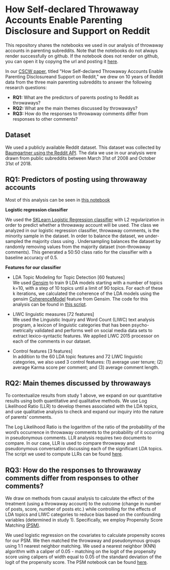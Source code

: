 #  How Self-declared Throwaway Accounts Enable Parenting Disclosure and Support on Reddit
This repository shares the notebooks we used in our analysis of throwaway accounts in parenting subreddits. Note that the notebooks
do not always render successfully on github. If the notebook does not render on github, you can open it by copying the url and posting 
it [here](https://nbviewer.jupyter.org/).

In our [CSCW paper](http://www-personal.umich.edu/~tawfiqam/CSCW_2019_Reddit_Ammari.pdf), titled "How Self-declared Throwaway Accounts Enable Parenting Disclosureand Support on Reddit,"
we drew on 10 years of Reddit data from the three main parenting subreddits to answer the following research questions:
- **RQ1:** What are the predictors of parents posting to Reddit as throwaways?
- **RQ2:** What are the main themes discussed by throwaways?
- **RQ3:** How do the responses to throwaway comments differ from responses to other comments?

## Dataset
We used a publicly available Reddit dataset. This dataset was collected by [Baumgartner using the Reddit API](https://files.pushshift.io/reddit/comments/). The data we use in our analysis were drawn from public subreddits between March 31st of 2008 and October 31st of 2018. 

## RQ1: Predictors of posting using throwaway accounts
Most of this analysis can be seen in [this notebook](https://github.com/tawfiqam/Parenting_Throwaway_CSCW_2019/blob/master/TF_IDF_LLR_Word2Vec_Parenting_After_Models_Final.ipynb)

**Logistic regression classifier**

We used the [SKLearn Logistic Regression classifier](https://scikit-learn.org/stable/modules/generated/sklearn.linear_model.LogisticRegression.html) with L2 regularization in order to predict whether a throwaway account will be used. The class we analyzed in our logistic regression classifier, throwaway comments, is the minority sample in the dataset. In order to balance the dataset, we under-sampled the majority class using [](https://scikit-learn.org/stable/modules/generated/sklearn.utils.resample.html). Undersampling balances the dataset by randomly removing values from the majority dataset (non-throwaway comments). This generated a 50:50 class ratio for the classifier with a baseline accuracy of 0.5.

**Features for our classifier**

- LDA Topic Modeling for Topic Detection [60 features] <br/>
We used [Gensim](https://radimrehurek.com/gensim/index.html) to train 9 LDA models starting with a number of 
topics k=10, with a step of 10 topics until a limit of 90 topics. 
For each of these k iterations, we calculated the coherence of 
the LDA models using the gensim [CoherenceModel](https://radimrehurek.com/gensim/models/coherencemodel.html) feature from Gensim. The code for this analysis can be found in [this script](https://github.com/tawfiqam/Parenting_Throwaway_CSCW_2019/blob/master/ReadLDA_Model.py).

- LIWC linguistic measures [72 features] <br/>
We used the Linguistic Inquiry and Word Count (LIWC) text analysis program, a lexicon of linguistic categories that has been psycho-metrically validated and performs well on social media data sets to extract lexico-syntactic features. We applied LIWC 2015 processor on each of the comments in our dataset.

- Control features [3 features] <br/>
In addition to the 60 LDA topic features and 72 LIWC linguistic categories, we also used 3 control features: (1) average user tenure; (2) average Karma score per comment; and (3) average comment length.

## RQ2: Main themes discussed by throwaways
To contextualize results from study 1 above, we expand on our quantitative results using both quantitative and qualitative methods. We use Log Likelihood Ratio (LLR) to develop themes associated with the LDA topics, and use qualitative analysis to check and expand our inquiry into the nature of parents’ comments.

The Log Likelihood Ratio is the logarithm of the ratio of the probability of the word’s occurrence in throwaway comments to the probability of it occurring in pseudonymous comments. LLR analysis requires two documents to compare. In our case, LLR is used to compare throwaway and pseudonymous conversation discussing each of the significant LDA topics. The script we used to compute LLRs can be found [here](https://github.com/tawfiqam/Parenting_Throwaway_CSCW_2019/blob/master/LLR.rmd).

## RQ3: How do the responses to throwaway comments differ from responses to other comments?
We draw on methods from causal analysis to calculate the effect of the treatment (using a throwaway account) to the outcome (change in number of posts, score, number of posts etc.) while controlling for the effects of LDA topics and LIWC categories to reduce bias based on the confounding variables (determined in study 1). Specifically, we employ Propensity Score Matching [(PSM)](https://en.wikipedia.org/wiki/Propensity_score_matching).

We used logistic regression on the covariates to calculate propensity scores for our PSM. We then matched the throwaway and pseudonymous groups using 1:1 nearest neighbor matching. We used a nearest neighbor (KNN) algorithm with a caliper of 0.05 - matching on the logit of the propensity score using calipers of width equal to 0.05 of the standard deviation of the logit of the propensity score. The PSM notebook can be found [here](https://github.com/tawfiqam/Parenting_Throwaway_CSCW_2019/blob/master/PSM_Final_Normalized.ipynb). 

